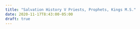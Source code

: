 ```yaml
---
title: "Salvation History V Priests, Prophets, Kings M.S."
date: 2020-11-17T8:43:00-05:00
draft: true
---
```

